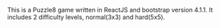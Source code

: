 This is a Puzzle8 game written in ReactJS and bootstrap version 4.1.1. 
It includes 2 difficulty levels, normal(3x3) and hard(5x5).
